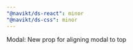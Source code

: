 ```yaml
---
"@navikt/ds-react": minor
"@navikt/ds-css": minor
---
```


Modal: New prop for aligning modal to top
